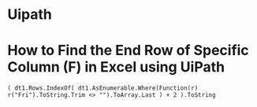 # Uipath

# How to Find the End Row of Specific Column (F) in Excel using UiPath
    ( dt1.Rows.IndexOf( dt1.AsEnumerable.Where(Function(r) r("Fri").ToString.Trim <> "").ToArray.Last ) + 2 ).ToString
